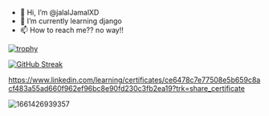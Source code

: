 - 👋 Hi, I’m @jalalJamalXD
- 🌱 I’m currently learning django  
- 📫 How to reach me?? no way!!


[![trophy](https://github-profile-trophy.vercel.app/?username=jalalJamalXD)](https://github.com/jalalJamalXD/jalalJamalXD/github-profile-trophy)




[![GitHub Streak](https://github-readme-streak-stats.herokuapp.com/?user=jalalJamalXD&theme=highcontrast)](https://git.io/streak-stats)



https://www.linkedin.com/learning/certificates/ce6478c7e77508e5b659c8acf483a55ad660f962ef96bc8e90fd230c3fb2ea19?trk=share_certificate






![1661426939357](https://user-images.githubusercontent.com/111292790/186653424-73e838ea-d967-4457-8248-1f3607e1e026.png)
